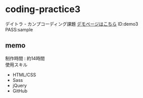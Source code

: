 # coding-practice3
デイトラ - カンプコーディング課題
[デモページはこちら](https://www.yurika1202.com/demo/demo3/)
ID:demo3 PASS:sample

## memo
制作時間 : 約14時間  
使用スキル
* HTML/CSS
* Sass
* jQuery
* GitHub
